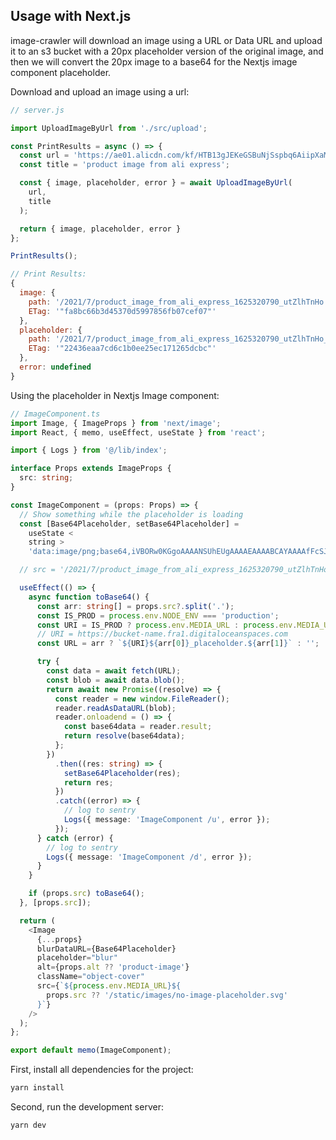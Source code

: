 ## Usage with Next.js

image-crawler will download an image using a URL or Data URL and upload it to an s3 bucket with a 20px placeholder version of the original image, and then we will convert the 20px image to a base64 for the Nextjs image component placeholder.

Download and upload an image using a url:

```javascript
// server.js

import UploadImageByUrl from './src/upload';

const PrintResults = async () => {
  const url = 'https://ae01.alicdn.com/kf/HTB13gJEKeGSBuNjSspbq6AiipXaM.jpg';
  const title = 'product image from ali express';

  const { image, placeholder, error } = await UploadImageByUrl(
    url,
    title
  );

  return { image, placeholder, error } 
};

PrintResults();

// Print Results:
{
  image: {
    path: '/2021/7/product_image_from_ali_express_1625320790_utZlhTnHo.jpg',
    ETag: '"fa8bc66b3d45370d5997856fb07cef07"'
  },
  placeholder: {
    path: '/2021/7/product_image_from_ali_express_1625320790_utZlhTnHo_placeholder.jpg',
    ETag: '"22436eaa7cd6c1b0ee25ec171265dcbc"'
  },
  error: undefined
}
```

Using the placeholder in Nextjs Image component:

```typescript
// ImageComponent.ts
import Image, { ImageProps } from 'next/image';
import React, { memo, useEffect, useState } from 'react';

import { Logs } from '@/lib/index';

interface Props extends ImageProps {
  src: string;
}

const ImageComponent = (props: Props) => {
  // Show something while the placeholder is loading
  const [Base64Placeholder, setBase64Placeholder] =
    useState <
    string >
    'data:image/png;base64,iVBORw0KGgoAAAANSUhEUgAAAAEAAAABCAYAAAAfFcSJAAAADUlEQVR42mP8+utrPQAJNQNlcqdyCgAAAABJRU5ErkJggg==';

  // src = '/2021/7/product_image_from_ali_express_1625320790_utZlhTnHo.jpg'

  useEffect(() => {
    async function toBase64() {
      const arr: string[] = props.src?.split('.');
      const IS_PROD = process.env.NODE_ENV === 'production';
      const URI = IS_PROD ? process.env.MEDIA_URL : process.env.MEDIA_URL_DEV;
      // URI = https://bucket-name.fra1.digitaloceanspaces.com
      const URL = arr ? `${URI}${arr[0]}_placeholder.${arr[1]}` : '';

      try {
        const data = await fetch(URL);
        const blob = await data.blob();
        return await new Promise((resolve) => {
          const reader = new window.FileReader();
          reader.readAsDataURL(blob);
          reader.onloadend = () => {
            const base64data = reader.result;
            return resolve(base64data);
          };
        })
          .then((res: string) => {
            setBase64Placeholder(res);
            return res;
          })
          .catch((error) => {
            // log to sentry
            Logs({ message: 'ImageComponent /u', error });
          });
      } catch (error) {
        // log to sentry
        Logs({ message: 'ImageComponent /d', error });
      }
    }

    if (props.src) toBase64();
  }, [props.src]);

  return (
    <Image
      {...props}
      blurDataURL={Base64Placeholder}
      placeholder="blur"
      alt={props.alt ?? 'product-image'}
      className="object-cover"
      src={`${process.env.MEDIA_URL}${
        props.src ?? '/static/images/no-image-placeholder.svg'
      }`}
    />
  );
};

export default memo(ImageComponent);
```

First, install all dependencies for the project:

```bash
yarn install
```

Second, run the development server:

```bash
yarn dev
```

